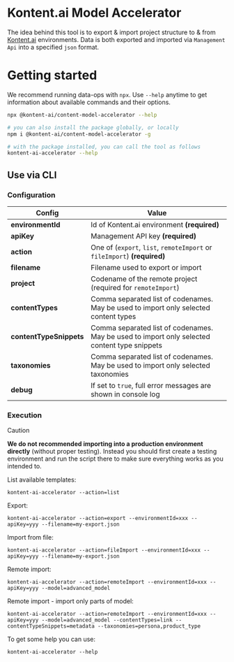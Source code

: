 # Kontent.ai Model Accelerator

The idea behind this tool is to export & import project structure to & from [Kontent.ai](https://kontent.ai) environments.
Data is both exported and imported via `Management Api` into a specified `json` format.

# Getting started

We recommend running data-ops with `npx`. Use `--help` anytime to get information about available commands and their
options.

```bash
npx @kontent-ai/content-model-accelerator --help

# you can also install the package globally, or locally
npm i @kontent-ai/content-model-accelerator -g

# with the package installed, you can call the tool as follows
kontent-ai-accelerator --help
```

## Use via CLI

### Configuration

| Config                  | Value                                                                                        |
| ----------------------- | -------------------------------------------------------------------------------------------- |
| **environmentId**       | Id of Kontent.ai environment **(required)**                                                  |
| **apiKey**              | Management API key **(required)**                                                            |
| **action**              | One of (`export`, `list`, `remoteImport` or `fileImport`) **(required)**                     |
| **filename**            | Filename used to export or import                                                            |
| **project**             | Codename of the remote project (required for `remoteImport`)                                 |
| **contentTypes**        | Comma separated list of codenames. May be used to import only selected content types         |
| **contentTypeSnippets** | Comma separated list of codenames. May be used to import only selected content type snippets |
| **taxonomies**          | Comma separated list of codenames. May be used to import only selected taxonomies            |
| **debug**               | If set to `true`, full error messages are shown in console log                               |

### Execution

> [!CAUTION]  
> **We do not recommended importing into a production environment directly** (without proper testing). Instead you
> should first create a testing environment and run the script there to make sure everything works as you intended to.

List available templates:

`kontent-ai-accelerator --action=list`

Export:

`kontent-ai-accelerator --action=export --environmentId=xxx --apiKey=yyy --filename=my-export.json`

Import from file:

`kontent-ai-accelerator --action=fileImport --environmentId=xxx --apiKey=yyy --filename=my-export.json`

Remote import:

`kontent-ai-accelerator --action=remoteImport --environmentId=xxx --apiKey=yyy --model=advanced_model`

Remote import - import only parts of model:

`kontent-ai-accelerator --action=remoteImport --environmentId=xxx --apiKey=yyy --model=advanced_model --contentTypes=link --contentTypeSnippets=metadata --taxonomies=persona,product_type`

To get some help you can use:

`kontent-ai-accelerator --help`
